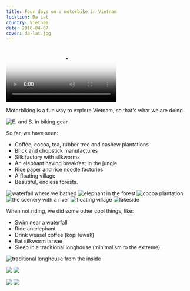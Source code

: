 ```yaml
---
title: Four days on a motorbike in Vietnam
location: Da Lat
country: Vietnam
date: 2016-04-07
cover: da-lat.jpg
---
```


<video src="/video/vn_mot.mp4" poster="/video/vn_mot.png"  autoplay loop>
</video>

Motorbiking is a fun way to explore Vietnam, so that's what we are doing.

![E. and S. in biking gear](../../img/0407-1.jpg)

So far, we have seen:
- Coffee, cocoa, tea, rubber tree and cashew plantations
- Brick and chopstick manufactures
- Silk factory with silkworms
- An elephant having breakfast in the jungle
- Rice paper and rice noodle factories
- A floating village
- Beautiful, endless forests.

![waterfall where we bathed](../../img/0407-3.jpg)
![elephant in the forest](../../img/0407-4.jpg)
![cocoa plantation](../../img/0407-5.jpg)
![the scenery with a river](../../img/0407-6.jpg)
![floating village](../../img/0407-7.jpg)
![lakeside](../../img/0407-8.jpg)

When not riding, we did some other cool things, like:
- Swim near a waterfall
- Ride an elephant
- Drink weasel coffee (kopi luwak)
- Eat silkworm larvae
- Sleep in a traditional longhouse (minimalism to the extreme).

![traditional longhouse from the inside](../../img/0407-2.jpg)

![](../../img/000069.jpg)
![](../../img/000063.jpg)

![](../../img/000050.jpg)
![](../../img/000053.jpg)
